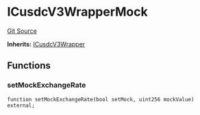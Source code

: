 # ICusdcV3WrapperMock
[Git Source](https://github.com/larrythecucumber321/protocol/blob/77d337b8595ba96d069ded321419b36a61984170/contracts/plugins/mocks/CusdcV3WrapperMock.sol)

**Inherits:**
[ICusdcV3Wrapper](/tools/docgen/src/contracts/plugins/assets/compoundv3/ICusdcV3Wrapper.sol/interface.ICusdcV3Wrapper.md)


## Functions
### setMockExchangeRate


```solidity
function setMockExchangeRate(bool setMock, uint256 mockValue) external;
```

